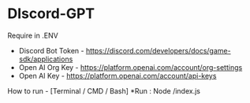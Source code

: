 # DIscord-GPT

Require in .ENV
* Discord Bot Token - https://discord.com/developers/docs/game-sdk/applications
* Open AI Org Key - https://platform.openai.com/account/org-settings
* Open AI Key - https://platform.openai.com/account/api-keys

How to run - [Terminal / CMD / Bash]
*Run : Node /index.js


